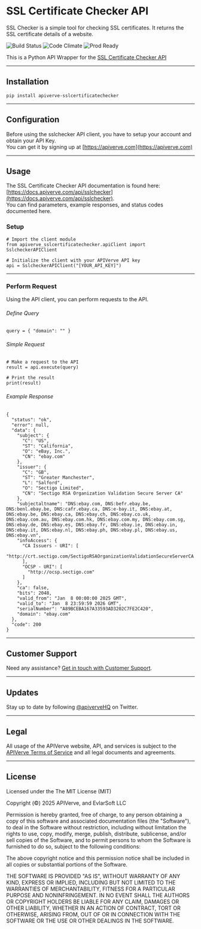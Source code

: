 SSL Certificate Checker API
============

SSL Checker is a simple tool for checking SSL certificates. It returns the SSL certificate details of a website.

![Build Status](https://img.shields.io/badge/build-passing-green)
![Code Climate](https://img.shields.io/badge/maintainability-B-purple)
![Prod Ready](https://img.shields.io/badge/production-ready-blue)

This is a Python API Wrapper for the [SSL Certificate Checker API](https://apiverve.com/marketplace/api/sslchecker)

---

## Installation
	pip install apiverve-sslcertificatechecker

---

## Configuration

Before using the sslchecker API client, you have to setup your account and obtain your API Key.  
You can get it by signing up at [https://apiverve.com](https://apiverve.com)

---

## Usage

The SSL Certificate Checker API documentation is found here: [https://docs.apiverve.com/api/sslchecker](https://docs.apiverve.com/api/sslchecker).  
You can find parameters, example responses, and status codes documented here.

### Setup

```
# Import the client module
from apiverve_sslcertificatechecker.apiClient import SslcheckerAPIClient

# Initialize the client with your APIVerve API key
api = SslcheckerAPIClient("[YOUR_API_KEY]")
```

---


### Perform Request
Using the API client, you can perform requests to the API.

###### Define Query

```
query = { "domain": "" }
```

###### Simple Request

```
# Make a request to the API
result = api.execute(query)

# Print the result
print(result)
```

###### Example Response

```
{
  "status": "ok",
  "error": null,
  "data": {
    "subject": {
      "C": "US",
      "ST": "California",
      "O": "eBay, Inc.",
      "CN": "ebay.com"
    },
    "issuer": {
      "C": "GB",
      "ST": "Greater Manchester",
      "L": "Salford",
      "O": "Sectigo Limited",
      "CN": "Sectigo RSA Organization Validation Secure Server CA"
    },
    "subjectaltname": "DNS:ebay.com, DNS:befr.ebay.be, DNS:benl.ebay.be, DNS:cafr.ebay.ca, DNS:e-bay.it, DNS:ebay.at, DNS:ebay.be, DNS:ebay.ca, DNS:ebay.ch, DNS:ebay.co.uk, DNS:ebay.com.au, DNS:ebay.com.hk, DNS:ebay.com.my, DNS:ebay.com.sg, DNS:ebay.de, DNS:ebay.es, DNS:ebay.fr, DNS:ebay.ie, DNS:ebay.in, DNS:ebay.it, DNS:ebay.nl, DNS:ebay.ph, DNS:ebay.pl, DNS:ebay.us, DNS:ebay.vn",
    "infoAccess": {
      "CA Issuers - URI": [
        "http://crt.sectigo.com/SectigoRSAOrganizationValidationSecureServerCA.crt"
      ],
      "OCSP - URI": [
        "http://ocsp.sectigo.com"
      ]
    },
    "ca": false,
    "bits": 2048,
    "valid_from": "Jan  8 00:00:00 2025 GMT",
    "valid_to": "Jan  8 23:59:59 2026 GMT",
    "serialNumber": "A89BCEBA167A33593AD3202C7FE2C420",
    "domain": "ebay.com"
  },
  "code": 200
}
```

---

## Customer Support

Need any assistance? [Get in touch with Customer Support](https://apiverve.com/contact).

---

## Updates
Stay up to date by following [@apiverveHQ](https://twitter.com/apiverveHQ) on Twitter.

---

## Legal

All usage of the APIVerve website, API, and services is subject to the [APIVerve Terms of Service](https://apiverve.com/terms) and all legal documents and agreements.

---

## License
Licensed under the The MIT License (MIT)

Copyright (&copy;) 2025 APIVerve, and EvlarSoft LLC

Permission is hereby granted, free of charge, to any person obtaining a copy of this software and associated documentation files (the "Software"), to deal in the Software without restriction, including without limitation the rights to use, copy, modify, merge, publish, distribute, sublicense, and/or sell copies of the Software, and to permit persons to whom the Software is furnished to do so, subject to the following conditions:

The above copyright notice and this permission notice shall be included in all copies or substantial portions of the Software.

THE SOFTWARE IS PROVIDED "AS IS", WITHOUT WARRANTY OF ANY KIND, EXPRESS OR IMPLIED, INCLUDING BUT NOT LIMITED TO THE WARRANTIES OF MERCHANTABILITY, FITNESS FOR A PARTICULAR PURPOSE AND NONINFRINGEMENT. IN NO EVENT SHALL THE AUTHORS OR COPYRIGHT HOLDERS BE LIABLE FOR ANY CLAIM, DAMAGES OR OTHER LIABILITY, WHETHER IN AN ACTION OF CONTRACT, TORT OR OTHERWISE, ARISING FROM, OUT OF OR IN CONNECTION WITH THE SOFTWARE OR THE USE OR OTHER DEALINGS IN THE SOFTWARE.